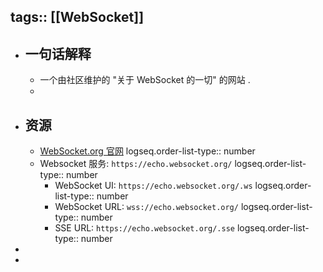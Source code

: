 tags:: [[WebSocket]]
---

- ## 一句话解释
	- 一个由社区维护的 "关于 WebSocket 的一切" 的网站 .
	-
- ## 资源
	- [WebSocket.org 官网](https://websocket.org/)
	  logseq.order-list-type:: number
	- Websocket 服务: `https://echo.websocket.org/`
	  logseq.order-list-type:: number
		- WebSocket UI: `https://echo.websocket.org/.ws`
		  logseq.order-list-type:: number
		- WebSocket URL: `wss://echo.websocket.org/`
		  logseq.order-list-type:: number
		- SSE URL: `https://echo.websocket.org/.sse`
		  logseq.order-list-type:: number
-
-